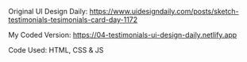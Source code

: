 Original UI Design Daily: https://www.uidesigndaily.com/posts/sketch-testimonials-tesimonials-card-day-1172

My Coded Version: https://04-testimonials-ui-design-daily.netlify.app

Code Used: HTML, CSS & JS
